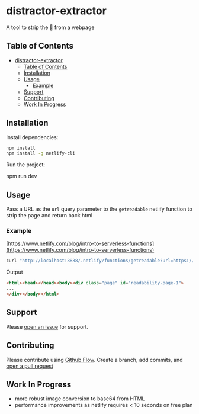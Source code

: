 # distractor-extractor

A tool to strip the 💩 from a webpage

## Table of Contents

- [distractor-extractor](#distractor-extractor)
  - [Table of Contents](#table-of-contents)
  - [Installation](#installation)
  - [Usage](#usage)
    - [Example](#example)
  - [Support](#support)
  - [Contributing](#contributing)
  - [Work In Progress](#work-in-progress)

## Installation

Install dependencies:

```sh
npm install
npm install -g netlify-cli
```

Run the project:

npm run dev

## Usage

Pass a URL as the `url` query parameter to the `getreadable` netlify function to strip the page and return back html

### Example

[https://www.netlify.com/blog/intro-to-serverless-functions](https://www.netlify.com/blog/intro-to-serverless-functions)

```bash
curl "http://localhost:8888/.netlify/functions/getreadable?url=https://www.netlify.com/blog/intro-to-serverless-functions"
```

Output

```html
<html><head></head><body><div class="page" id="readability-page-1">
...
</div></body></html>
```

## Support

Please [open an issue](https://github.com/HarderBetterFasterStronger/distractor-extractor/issues/new) for support.

## Contributing

Please contribute using [Github Flow](https://guides.github.com/introduction/flow/). Create a branch, add commits, and [open a pull request](https://github.com/HarderBetterFasterStronger/distractor-extractor/compare/)

## Work In Progress

- more robust image conversion to base64 from HTML
- performance improvements as netlify requires < 10 seconds on free plan
